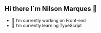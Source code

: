 ## Hi there I´m Nilson Marques  👋

- 🔭 I’m currently working on Front-end
- 🌱 I’m currently learning TypeScript

